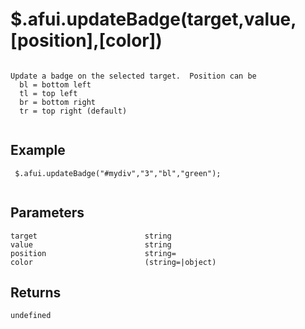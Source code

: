 # $.afui.updateBadge(target,value,[position],[color])

```

Update a badge on the selected target.  Position can be
  bl = bottom left
  tl = top left
  br = bottom right
  tr = top right (default)
 
```

## Example

```
 $.afui.updateBadge("#mydiv","3","bl","green");
 
```


## Parameters

```
target                        string
value                         string
position                      string=
color                         (string=|object)

```

## Returns

```
undefined
```

